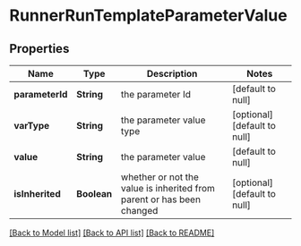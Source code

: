 # RunnerRunTemplateParameterValue
## Properties

Name | Type | Description | Notes
------------ | ------------- | ------------- | -------------
**parameterId** | **String** | the parameter Id | [default to null]
**varType** | **String** | the parameter value type | [optional] [default to null]
**value** | **String** | the parameter value | [default to null]
**isInherited** | **Boolean** | whether or not the value is inherited from parent or has been changed | [optional] [default to null]

[[Back to Model list]](../README.md#documentation-for-models) [[Back to API list]](../README.md#documentation-for-api-endpoints) [[Back to README]](../README.md)

